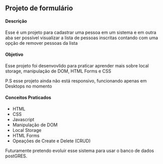## Projeto de formulário ##

<h4>Descrição</h4>
<p>Esse é um projeto para cadastrar uma pessoa em um sistema e em outra aba ser possível visualizar a lista de pessoas inscritas contando com uma opção de remover pessoas da lista</p>

<h4>Objetivo</h4>
<P>Esse projeto foi desenvovlido para praticar aprender mais sobre local storage, manipulação de DOM, HTML Forms e CSS</P>

<p>P.S esse projeto ainda não está responsivo, funcionando apenas em Desktops no momento</p>

<h4>Conceitos Praticados</h4>
<ul>
  <li>HTML</li>
  <li>CSS</li>
  <li>Javascript</li>
  <li>Manipulação de DOM</li>
  <li>Local Storage</li>
  <li>HTML Forms</li>
  <li>Opeações de Create e Delete (CRUD)</li>
</ul>

<p>Futuramente pretendo evoluir esse sistema para usar o banco de dados postGRES.</p>
